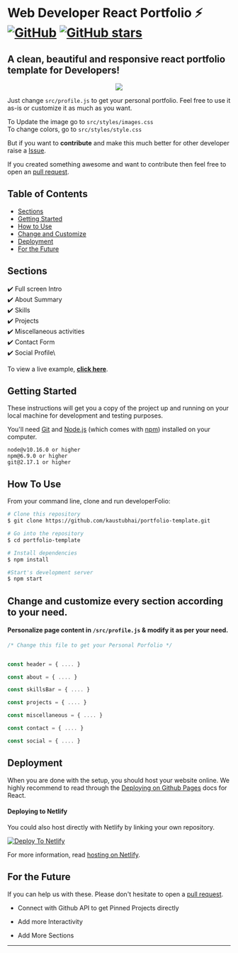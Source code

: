 # Web Developer React Portfolio ⚡️ [![GitHub](https://img.shields.io/github/license/kaustubhai/portfolio-template?color=blue)](https://github.com/kaustubhai/portfolio-template/blob/master/LICENSE) [![GitHub stars](https://img.shields.io/github/stars/kaustubhai/portfolio-template)](https://github.com/kaustubhai/portfolio-template/stargazers)

## A clean, beautiful and responsive react portfolio template for Developers!


<p align="center">
  <kbd>
<img src="https://github.com/kaustubhai/portfolio-template/blob/master/public/portfolio-example.gif?raw=true"></img>
  </kbd>
</p>


Just change `src/profile.js` to get your personal portfolio. Feel free to use it as-is or customize it as much as you want.

To Update the image go to `src/styles/images.css`  
To change colors, go to `src/styles/style.css`

But if you want to **contribute** and make this much better for other developer raise a [Issue](https://github.com/kaustubhai/portfolio-template/issues).


If you created something awesome and want to contribute then feel free to open an [pull request](https://github.com/kaustubhai/portfolio-template/pulls).

## Table of Contents
- [Sections](#sections)
- [Getting Started](#getting-started)
- [How to Use](#how-to-use)
- [Change and Customize](#change-and-customize-every-section-according-to-your-need)
- [Deployment](#deployment)
- [For the Future](#for-the-future)
## Sections
✔️ Full screen Intro\
✔️ About Summary\
✔️ Skills\
✔️ Projects\
✔️ Miscellaneous activities\
✔️ Contact Form\
✔️ Social Profile\

To view a live example, **[click here](https://kaustubhai.netlify.app/)**.


## Getting Started

These instructions will get you a copy of the project up and running on your local machine for development and testing purposes.

You'll need [Git](https://git-scm.com) and [Node.js](https://nodejs.org/en/download/) (which comes with [npm](http://npmjs.com)) installed on your computer.

```
node@v10.16.0 or higher
npm@6.9.0 or higher
git@2.17.1 or higher
```


## How To Use 

From your command line, clone and run developerFolio:

```bash
# Clone this repository
$ git clone https://github.com/kaustubhai/portfolio-template.git

# Go into the repository
$ cd portfolio-template

# Install dependencies
$ npm install

#Start's development server
$ npm start
```

## Change and customize every section according to your need.

#### Personalize page content in `/src/profile.js` & modify it as per your need.

```javascript
/* Change this file to get your Personal Porfolio */


const header = { .... }

const about = { .... }

const skillsBar = { .... }

const projects = { .... }

const miscellaneous = { .... }

const contact = { .... }

const social = { .... }

```


## Deployment
When you are done with the setup, you should host your website online.
We highly recommend to read through the [Deploying on Github Pages](https://create-react-app.dev/docs/deployment/#github-pages) docs for React.


#### Deploying to Netlify

You could also host directly with Netlify by linking your own repository.

[![Deploy To Netlify](https://www.netlify.com/img/deploy/button.svg)](https://app.netlify.com/start/deploy?repository=https://github.com/kaustubhai/portfolio-template)

For more information, read [hosting on Netlify](https://create-react-app.dev/docs/deployment/#netlify).


## For the Future
If you can help us with these. Please don't hesitate to open a [pull request](https://github.com/kaustubhai/portfolio-template/pulls).

- Connect with Github API to get Pinned Projects directly

- Add more Interactivity

- Add More Sections

<!-- markdownlint-enable -->
<!-- prettier-ignore-end -->
<!-- ALL-CONTRIBUTORS-LIST:END -->

---
